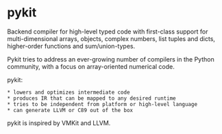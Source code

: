 pykit
=====

Backend compiler for high-level typed code with first-class support for
multi-dimensional arrays, objects, complex numbers, list tuples and dicts,
higher-order functions and sum/union-types.

Pykit tries to address an ever-growing number of compilers in the Python
community, with a focus on array-oriented numerical code.

pykit:

    * lowers and optimizes intermediate code
    * produces IR that can be mapped to any desired runtime
    * tries to be independent from platform or high-level language
    * can generate LLVM or C89 out of the box

pykit is inspired by VMKit and LLVM.